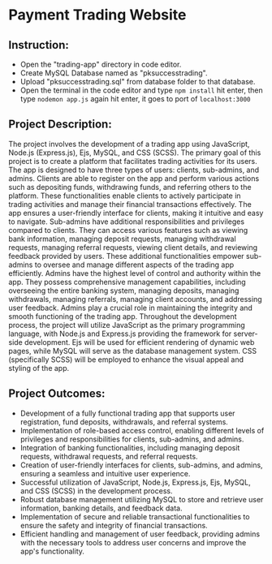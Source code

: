 # Payment Trading Website

## Instruction:
- Open the "trading-app" directory in code editor.
- Create MySQL Database named as "pksuccesstrading".
- Upload "pksuccesstrading.sql" from database folder to that database.
- Open the terminal in the code editor and type `npm install` hit enter, then type `nodemon app.js` again hit enter, it goes to port of `localhost:3000`

## Project Description:
The project involves the development of a trading app using JavaScript, Node.js (Express.js), Ejs, MySQL, and CSS (SCSS). The primary goal of this project is to create a platform that facilitates trading activities for its users. The app is designed to have three types of users: clients, sub-admins, and admins.
Clients are able to register on the app and perform various actions such as depositing funds, withdrawing funds, and referring others to the platform. These functionalities enable clients to actively participate in trading activities and manage their financial transactions effectively. The app ensures a user-friendly interface for clients, making it intuitive and easy to navigate.
Sub-admins have additional responsibilities and privileges compared to clients. They can access various features such as viewing bank information, managing deposit requests, managing withdrawal requests, managing referral requests, viewing client details, and reviewing feedback provided by users. These additional functionalities empower sub-admins to oversee and manage different aspects of the trading app efficiently.
Admins have the highest level of control and authority within the app. They possess comprehensive management capabilities, including overseeing the entire banking system, managing deposits, managing withdrawals, managing referrals, managing client accounts, and addressing user feedback. Admins play a crucial role in maintaining the integrity and smooth functioning of the trading app.
Throughout the development process, the project will utilize JavaScript as the primary programming language, with Node.js and Express.js providing the framework for server-side development. Ejs will be used for efficient rendering of dynamic web pages, while MySQL will serve as the database management system. CSS (specifically SCSS) will be employed to enhance the visual appeal and styling of the app.

## Project Outcomes:
- Development of a fully functional trading app that supports user registration, fund deposits, withdrawals, and referral systems.
- Implementation of role-based access control, enabling different levels of privileges and responsibilities for clients, sub-admins, and admins.
- Integration of banking functionalities, including managing deposit requests, withdrawal requests, and referral requests.
- Creation of user-friendly interfaces for clients, sub-admins, and admins, ensuring a seamless and intuitive user experience.
- Successful utilization of JavaScript, Node.js, Express.js, Ejs, MySQL, and CSS (SCSS) in the development process.
- Robust database management utilizing MySQL to store and retrieve user information, banking details, and feedback data.
- Implementation of secure and reliable transactional functionalities to ensure the safety and integrity of financial transactions.
- Efficient handling and management of user feedback, providing admins with the necessary tools to address user concerns and improve the app's functionality.
